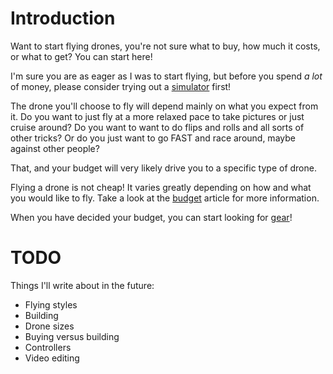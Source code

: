 # Introduction

Want to start flying drones, you're not sure what to buy, how much it costs, or what to get?
You can start here!

I'm sure you are as eager as I was to start flying, but before you spend _a lot_ of money,
please consider trying out a [simulator](Simulators) first!

The drone you'll choose to fly will depend mainly on what you expect from it.
Do you want to just fly at a more relaxed pace to take pictures or just cruise around?
Do you want to want to do flips and rolls and all sorts of other tricks?
Or do you just want to go FAST and race around, maybe against other people?

That, and your budget will very likely drive you to a specific type of drone.

Flying a drone is not cheap! It varies greatly depending on how and what you would like to fly.
Take a look at the [budget](Budget) article for more information.

When you have decided your budget, you can start looking for [gear](Gear)!

# TODO

Things I'll write about in the future:
- Flying styles
- Building
- Drone sizes
- Buying versus building
- Controllers
- Video editing
